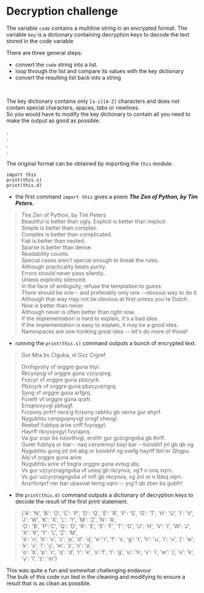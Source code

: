 # Decryption challenge

The variable `code` contains a multiline string in an encrypted format.
The variable `key` is a dictionary containing decryption keys to decode the text stored in the code variable  

There are three general steps:
- convert the `code` string into a list.<br>
- loop through the list and compare its values with the key dictionary
- convert the resulting list back into a string

<br>

The key dictionary contains only `[a-z][A-Z]` characters and does not contain  special characters, spaces, tabs or newlines.<br>
So you would have to modify the key dictionary to contain all you need to make the output as good as possible. 

.
<br>
.
<br>
.
<br>
.

The original format can be obtained by importing the `this` module.
```
import this
print(this.s)
print(this.d)
```
- the first command `import this` gives a poem  _**The Zen of Python, by Tim Peters.**_<br>


>The Zen of Python, by Tim Peters  <br>
>Beautiful is better than ugly.
>Explicit is better than implicit.  
>Simple is better than complex.  
>Complex is better than complicated.  
>Flat is better than nested.  
>Sparse is better than dense.  
>Readability counts.  
>Special cases aren't special enough to break the rules.  
>Although practicality beats purity.  
>Errors should never pass silently.  
>Unless explicitly silenced.  
>In the face of ambiguity, refuse the temptation to guess.  
>There should be one-- and preferably only one --obvious way to do it.  
>Although that way may not be obvious at first unless you're Dutch.  
>Now is better than never.  
>Although never is often better than *right* now.  
>If the implementation is hard to explain, it's a bad idea.  
>If the implementation is easy to explain, it may be a good idea.  
>Namespaces are one honking great idea -- let's do more of those! 


- running the `print(this.s)` command outputs a bunch of encrypted text.<br>
>Gur Mra bs Clguba, ol Gvz Crgref<br>
>
>Ornhgvshy vf orggre guna htyl.<br>
>Rkcyvpvg vf orggre guna vzcyvpvg.<br>
>Fvzcyr vf orggre guna pbzcyrk.<br>
>Pbzcyrk vf orggre guna pbzcyvpngrq.<br>
>Syng vf orggre guna arfgrq.<br>
>Fcnefr vf orggre guna qrafr.<br>
>Ernqnovyvgl pbhagf.<br>
>Fcrpvny pnfrf nera'g fcrpvny rabhtu gb oernx gur ehyrf.<br>
>Nygubhtu cenpgvpnyvgl orngf chevgl.<br>
>Reebef fubhyq arire cnff fvyragyl.<br>
>Hayrff rkcyvpvgyl fvyraprq.<br>
>Va gur snpr bs nzovthvgl, ershfr gur grzcgngvba gb thrff.<br>
>Gurer fubhyq or bar-- naq cersrenoyl bayl bar --boivbhf jnl gb qb vg.<br>
>Nygubhtu gung jnl znl abg or boivbhf ng svefg hayrff lbh'er Qhgpu.<br>
>Abj vf orggre guna arire.<br>
>Nygubhtu arire vf bsgra orggre guna *evtug* abj.<br>
>Vs gur vzcyrzragngvba vf uneq gb rkcynva, vg'f n onq vqrn.<br>
>Vs gur vzcyrzragngvba vf rnfl gb rkcynva, vg znl or n tbbq vqrn.<br>
>Anzrfcnprf ner bar ubaxvat terng vqrn -- yrg'f qb zber bs gubfr!<br>

- the `print(this.d)` command outputs a dictionary of decryption keys to decode the result of the first print statement.<br>
>{'A': 'N', 'B': 'O', 'C': 'P', 'D': 'Q', 'E': 'R', 'F': 'S', 'G': 'T', 'H': 'U', 'I': 'V', 'J': 'W', 'K': 'X', 'L': 'Y', 'M': 'Z', 'N': 'A',<br>
>'O': 'B', 'P':'C', 'Q': 'D', 'R': 'E', 'S': 'F', 'T': 'G', 'U': 'H', 'V': 'I', 'W': 'J', 'X': 'K', 'Y': 'L', 'Z': 'M',<br>
>'a': 'n', 'b': 'o', 'c': 'p', 'd': 'q', 'e':'r', 'f': 's', 'g': 't', 'h': 'u', 'i': 'v', 'j': 'w', 'k': 'x', 'l': 'y', 'm': 'z', 'n': 'a',<br>
>'o': 'b', 'p': 'c', 'q': 'd', 'r': 'e', 's':'f', 't': 'g', 'u': 'h', 'v': 'i', 'w': 'j', 'x': 'k', 'y': 'l', 'z': 'm'}<br>

This was quite a fun and somewhat challenging endavour
<br>
The bulk of this code run lied in the cleaning and modifying to ensure a result that is as clean as possible.

